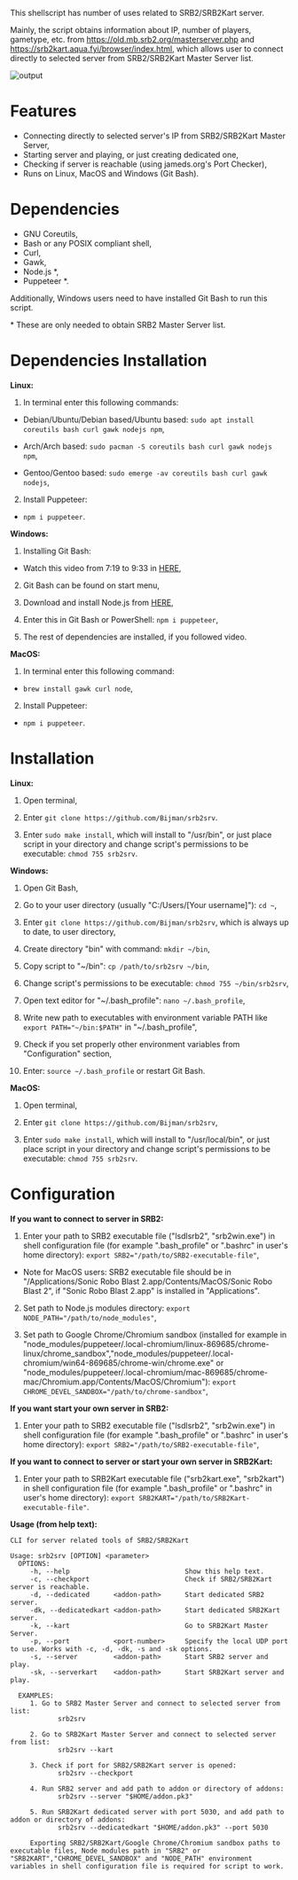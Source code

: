 This shellscript has number of uses related to SRB2/SRB2Kart server. 

Mainly, the script obtains information about IP, number of players, gametype, etc. from https://old.mb.srb2.org/masterserver.php and https://srb2kart.aqua.fyi/browser/index.html, which allows user to connect directly to selected server from SRB2/SRB2Kart Master Server list. 

![output](https://user-images.githubusercontent.com/16626326/116865885-c59d4180-ac0a-11eb-84d9-481940569c5b.gif)

# Features
- Connecting directly to selected server's IP from SRB2/SRB2Kart Master Server,
- Starting server and playing, or just creating dedicated one,
- Checking if server is reachable (using jameds.org's Port Checker),
- Runs on Linux, MacOS and Windows (Git Bash).

# Dependencies
- GNU Coreutils,
- Bash or any POSIX compliant shell,
- Curl,
- Gawk,
- Node.js *,
- Puppeteer *.

Additionally, Windows users need to have installed Git Bash to run this script.

\* These are only needed to obtain SRB2 Master Server list.

# Dependencies Installation
**Linux:** 

1. In terminal enter this following commands:
- Debian/Ubuntu/Debian based/Ubuntu based: `sudo apt install coreutils bash curl gawk nodejs npm`,

- Arch/Arch based: `sudo pacman -S coreutils bash curl gawk nodejs npm`,

- Gentoo/Gentoo based: `sudo emerge -av coreutils bash curl gawk nodejs`,

2. Install Puppeteer: 
- `npm i puppeteer`.

**Windows:**
1. Installing Git Bash:
- Watch this video from 7:19 to 9:33 in [HERE](https://youtu.be/SWYqp7iY_Tc?t=439),

2. Git Bash can be found on start menu,

3. Download and install Node.js from [HERE](https://nodejs.org/en/download/),

4. Enter this in Git Bash or PowerShell: `npm i puppeteer`,

5. The rest of dependencies are installed, if you followed video.

**MacOS:**
1. In terminal enter this following command:
- `brew install gawk curl node`,

2. Install Puppeteer: 
- `npm i puppeteer`.

# Installation
**Linux:**
1. Open terminal,

2. Enter `git clone https://github.com/Bijman/srb2srv`.

3. Enter `sudo make install`, which will install to "/usr/bin", or just place script in your directory and change script's permissions to be executable: `chmod 755 srb2srv`.

**Windows:**
1. Open Git Bash,

2. Go to your user directory (usually "C:/Users/[Your username]"): `cd ~`,

3. Enter `git clone https://github.com/Bijman/srb2srv`, which is always up to date, to user directory,

4. Create directory "bin" with command: `mkdir ~/bin`,

5. Copy script to "~/bin": `cp /path/to/srb2srv ~/bin`,

6. Change script's permissions to be executable: `chmod 755 ~/bin/srb2srv`,

7. Open text editor for "~/.bash_profile": `nano ~/.bash_profile`,

8. Write new path to executables with environment variable PATH like `export PATH="~/bin:$PATH"` in "~/.bash_profile",

9. Check if you set properly other environment variables from "Configuration" section,

10. Enter: `source ~/.bash_profile` or restart Git Bash.

**MacOS:**
1. Open terminal,

2. Enter `git clone https://github.com/Bijman/srb2srv`,

3. Enter `sudo make install`, which will install to "/usr/local/bin", or just place script in your directory and change script's permissions to be executable: `chmod 755 srb2srv`.

# Configuration
**If you want to connect to server in SRB2:**
1. Enter your path to SRB2 executable file ("lsdlsrb2", "srb2win.exe") in shell configuration file (for example ".bash_profile" or ".bashrc" in user's home directory): `export SRB2="/path/to/SRB2-executable-file"`,
- Note for MacOS users: SRB2 executable file should be in "/Applications/Sonic Robo Blast 2.app/Contents/MacOS/Sonic Robo Blast 2", if "Sonic Robo Blast 2.app" is installed in "Applications".

2. Set path to Node.js modules directory: `export NODE_PATH="/path/to/node_modules"`,

3. Set path to Google Chrome/Chromium sandbox (installed for example in "node_modules/puppeteer/.local-chromium/linux-869685/chrome-linux/chrome_sandbox","node_modules/puppeteer/.local-chromium/win64-869685/chrome-win/chrome.exe" or "node_modules/puppeteer/.local-chromium/mac-869685/chrome-mac/Chromium.app/Contents/MacOS/Chromium"): `export CHROME_DEVEL_SANDBOX="/path/to/chrome-sandbox"`,

**If you want start your own server in SRB2:**
1. Enter your path to SRB2 executable file ("lsdlsrb2", "srb2win.exe") in shell configuration file (for example ".bash_profile" or ".bashrc" in user's home directory): `export SRB2="/path/to/SRB2-executable-file"`,

**If you want to connect to server or start your own server in SRB2Kart:**
1. Enter your path to SRB2Kart executable file ("srb2kart.exe", "srb2kart") in shell configuration file (for example ".bash_profile" or ".bashrc" in user's home directory): `export SRB2KART="/path/to/SRB2Kart-executable-file"`.

**Usage (from help text):**
```
CLI for server related tools of SRB2/SRB2Kart

Usage: srb2srv [OPTION] <parameter>
  OPTIONS:
     -h, --help                             Show this help text.
     -c, --checkport                        Check if SRB2/SRB2Kart server is reachable.
     -d, --dedicated      <addon-path>      Start dedicated SRB2 server.
     -dk, --dedicatedkart <addon-path>      Start dedicated SRB2Kart server.
     -k, --kart                             Go to SRB2Kart Master Server.
     -p, --port           <port-number>     Specify the local UDP port to use. Works with -c, -d, -dk, -s and -sk options.
     -s, --server         <addon-path>      Start SRB2 server and play.
     -sk, --serverkart    <addon-path>      Start SRB2Kart server and play.

  EXAMPLES:
     1. Go to SRB2 Master Server and connect to selected server from list:
            srb2srv

     2. Go to SRB2Kart Master Server and connect to selected server from list:
            srb2srv --kart

     3. Check if port for SRB2/SRB2Kart server is opened:
            srb2srv --checkport

     4. Run SRB2 server and add path to addon or directory of addons:
            srb2srv --server "$HOME/addon.pk3"

     5. Run SRB2Kart dedicated server with port 5030, and add path to addon or directory of addons:
            srb2srv --dedicatedkart "$HOME/addon.pk3" --port 5030

     Exporting SRB2/SRB2Kart/Google Chrome/Chromium sandbox paths to executable files, Node modules path in "SRB2" or "SRB2KART","CHROME_DEVEL_SANDBOX" and "NODE_PATH" environment variables in shell configuration file is required for script to work.
```
